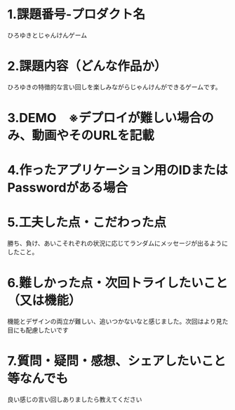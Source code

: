 # 1.課題番号-プロダクト名
ひろゆきとじゃんけんゲーム
# 2.課題内容（どんな作品か）
ひろゆきの特徴的な言い回しを楽しみながらじゃんけんができるゲームです。
# 3.DEMO　※デプロイが難しい場合のみ、動画やそのURLを記載
# 4.作ったアプリケーション用のIDまたはPasswordがある場合
# 5.工夫した点・こだわった点
勝ち、負け、あいこそれぞれの状況に応じてランダムにメッセージが出るようにしたこと。
# 6.難しかった点・次回トライしたいこと（又は機能）
機能とデザインの両立が難しい、追いつかないなと感じました。次回はより見た目にも配慮したいです
# 7.質問・疑問・感想、シェアしたいこと等なんでも
良い感じの言い回しありましたら教えてください
